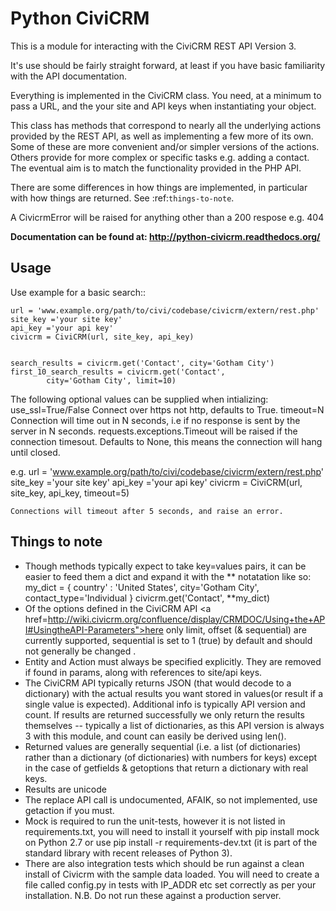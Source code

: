 Python CiviCRM
==============

This is a module for interacting with the CiviCRM REST API Version 3.

It's use should be fairly straight forward, at least if you have basic 
familiarity with the API documentation.

Everything is implemented in the CiviCRM class. You need, at a minimum
to pass a URL, and the your site and API keys when instantiating your 
object.

This class has methods that correspond to nearly all the underlying 
actions provided by the REST API, as well as implementing a few more of 
its own. Some of these are more convenient and/or simpler versions 
of the actions. Others provide for more complex or specific tasks e.g. 
adding a contact. The eventual aim is to match the functionality provided
in the PHP API. 

There are some differences in how things are implemented, in particular 
with how things are returned. See :ref:`things-to-note`.

A CivicrmError will be raised for anything other than a 200 respose e.g. 404

**Documentation can be found at: http://python-civicrm.readthedocs.org/**


Usage
-----
Use example for a basic search::

    url = 'www.example.org/path/to/civi/codebase/civicrm/extern/rest.php'
    site_key ='your site key'
    api_key ='your api key'
    civicrm = CiviCRM(url, site_key, api_key)


    search_results = civicrm.get('Contact', city='Gotham City')
    first_10_search_results = civicrm.get('Contact',
            city='Gotham City', limit=10)

The following optional values can be supplied when intializing:
    use_ssl=True/False      Connect over https not http, defaults to True.
    timeout=N               Connection will time out in N seconds, i.e if
                            no response is sent by the server in N seconds.
                            requests.exceptions.Timeout will be raised if
                            the connection timesout.
                            Defaults to None, this means the connection will
                            hang until closed.

e.g.
    url = 'www.example.org/path/to/civi/codebase/civicrm/extern/rest.php'
    site_key ='your site key'
    api_key ='your api key'
    civicrm = CiviCRM(url, site_key, api_key, timeout=5)

    Connections will timeout after 5 seconds, and raise an error.


Things to note
--------------

* Though methods typically expect to take key=values pairs, it can be easier 
to feed them a dict and expand it with the ** notatation like so:
    my_dict =   {
                country' : 'United States', 
                city='Gotham City', 
                contact_type='Individual
                }
    civicrm.get('Contact', **my_dict)
* Of the options defined in the CiviCRM API <a href=http://wiki.civicrm.org/confluence/display/CRMDOC/Using+the+API#UsingtheAPI-Parameters">here</a> only limit, offset (& sequential) are currently supported, sequential is set to 1 (true) by default and should not generally be changed .
* Entity and Action must always be specified explicitly. They are removed if found in params, along with references to site/api keys.
* The CiviCRM API typically returns JSON (that would decode to a dictionary) with the actual results you want stored in values(or result if a single value is expected). Additional info is typically API version and count. If results are returned successfully we only return the results themselves -- typically a list of dictionaries, as this API version is always 3 with this module, and count can easily be derived using len().
* Returned values are generally sequential (i.e. a list (of dictionaries) rather than a dictionary (of dictionaries) with numbers for keys) except in the case of getfields & getoptions that return  a dictionary with real keys.
* Results are unicode
* The  replace API call is undocumented, AFAIK, so not implemented, use getaction if you must.
* Mock is required to run the unit-tests, however it is not listed in requirements.txt, you will need to install it yourself with pip install mock on Python 2.7 or use pip install -r requirements-dev.txt (it is part of the standard library with recent releases of Python 3).
* There are also integration tests which should be run against a clean install of Civicrm with the sample data loaded. You will need to create a file called config.py in tests with IP_ADDR etc set correctly as per your installation. N.B. Do not run these against a production server.
